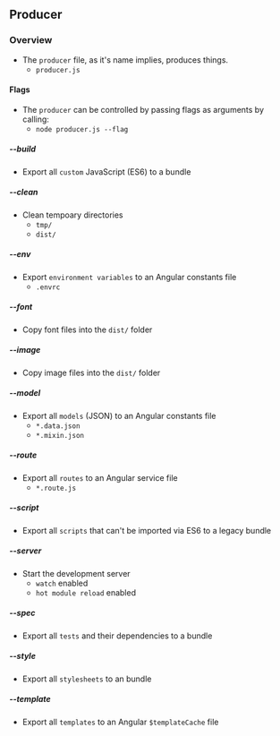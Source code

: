 ## Producer

### Overview
- The `producer` file, as it's name implies, produces things.
	- `producer.js`

#### Flags
- The `producer` can be controlled by passing flags as arguments by calling:
	- `node producer.js --flag`
	
##### --build
- Export all `custom` JavaScript (ES6) to a bundle

##### --clean
- Clean tempoary directories
	- `tmp/`
	- `dist/`

##### --env
- Export `environment variables` to an Angular constants file
	- `.envrc`

##### --font
- Copy font files into the `dist/` folder

##### --image
- Copy image files into the `dist/` folder

##### --model
- Export all `models` (JSON) to an Angular constants file 
	- `*.data.json`
	- `*.mixin.json`

##### --route
- Export all `routes` to an Angular service file
	- `*.route.js`

##### --script
- Export all `scripts` that can't be imported via ES6 to a legacy bundle

##### --server
- Start the development server
	- `watch` enabled
	- `hot module reload` enabled

##### --spec
- Export all `tests` and their dependencies to a bundle

##### --style
- Export all `stylesheets` to an bundle

##### --template
- Export all `templates` to an Angular `$templateCache` file